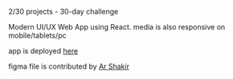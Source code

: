 2/30 projects - 30-day challenge

Modern UI/UX Web App using React.
media is also responsive on mobile/tablets/pc

app is deployed [here](https://thirsty-almeida-958d98.netlify.app/)

figma file is contributed by [Ar Shakir](https://www.arshakir.com/)
